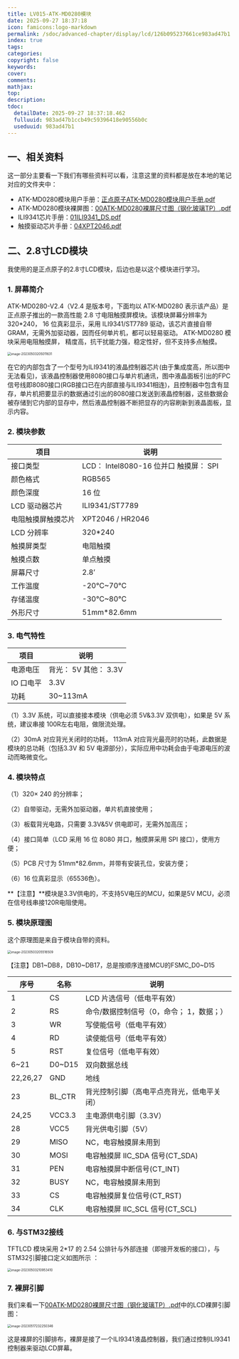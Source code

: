 ```yaml
---
title: LV015-ATK-MD0280模块
date: 2025-09-27 18:37:18
icon: famicons:logo-markdown
permalink: /sdoc/advanced-chapter/display/lcd/126b095237661ce983ad47b1
index: true
tags:
categories:
copyright: false
keywords:
cover:
comments:
mathjax:
top:
description:
tdoc:
  detailDate: 2025-09-27 18:37:18.462
  fulluuid: 983ad47b1ccb49c59396418e90556b0c
  useduuid: 983ad47b1
---
```



<!-- more -->



## 一、相关资料

这一部分主要看一下我们有哪些资料可以看，注意这里的资料都是放在本地的笔记对应的文件夹中：

- ATK-MD0280模块用户手册：[正点原子ATK-MD0280模块用户手册.pdf](https://gitee.com/docs-site/scm-reference-guide/raw/master/10-显示屏参考资料/TFTLCD参考资料/正点原子ATK-MD0280模块用户手册.pdf)
- ATK-MD0280模块裸屏图：[00ATK-MD0280裸屏尺寸图（钢化玻璃TP）.pdf](https://gitee.com/docs-site/scm-reference-guide/raw/master/10-显示屏参考资料/TFTLCD参考资料/00ATK-MD0280裸屏尺寸图（钢化玻璃TP）.pdf)
- ILI9341芯片手册：[01ILI9341_DS.pdf](https://gitee.com/docs-site/scm-reference-guide/raw/master/10-%E6%98%BE%E7%A4%BA%E5%B1%8F%E5%8F%82%E8%80%83%E8%B5%84%E6%96%99/TFTLCD%E5%8F%82%E8%80%83%E8%B5%84%E6%96%99/01ILI9341_DS.pdf)
- 触摸驱动芯片手册：[04XPT2046.pdf](https://gitee.com/docs-site/scm-reference-guide/raw/master/10-%E6%98%BE%E7%A4%BA%E5%B1%8F%E5%8F%82%E8%80%83%E8%B5%84%E6%96%99/TFTLCD%E5%8F%82%E8%80%83%E8%B5%84%E6%96%99/04XPT2046.pdf)

## 二、2.8寸LCD模块

我使用的是正点原子的2.8寸LCD模块，后边也是以这个模块进行学习。

### 1. 屏幕简介

ATK-MD0280-V2.4（V2.4 是版本号，下面均以 ATK-MD0280 表示该产品）是正点原子推出的一款高性能 2.8 寸电阻触摸屏模块。该模块屏幕分辨率为 320\*240， 16 位真彩显示，采用 ILI9341/ST7789 驱动，该芯片直接自带 GRAM，无需外加驱动器，因而任何单片机，都可以轻易驱动。 ATK-MD0280 模块采用电阻触摸屏， 精度高，抗干扰能力强，稳定性好，但不支持多点触摸。  

<img src="./LV015-ATK-MD0280模块/img/image-20230503205011631.png" alt="image-20230503205011631" style="zoom:50%;" />

在它的内部包含了一个型号为ILI9341的液晶控制器芯片(由于集成度高，所以图中无法看见)，该液晶控制器使用8080接口与单片机通讯，图中液晶面板引出的FPC信号线即8080接口(RGB接口已在内部直接与ILI9341相连)，且控制器中包含有显存，单片机把要显示的数据通过引出的8080接口发送到液晶控制器，这些数据会被存储到它内部的显存中，然后液晶控制器不断把显存的内容刷新到液晶面板，显示内容。

### 2. 模块参数

| 项目               | 说明                                   |
| ------------------ | -------------------------------------- |
| 接口类型           | LCD： Intel8080-16 位并口 触摸屏： SPI |
| 颜色格式           | RGB565                                 |
| 颜色深度           | 16 位                                  |
| LCD 驱动器芯片     | ILI9341/ST7789                         |
| 电阻触摸屏触摸芯片 | XPT2046 / HR2046                       |
| LCD 分辨率         | 320*240                                |
| 触摸屏类型         | 电阻触摸                               |
| 触摸点数           | 单点触摸                               |
| 屏幕尺寸           | 2.8’                                   |
| 工作温度           | -20℃~70℃                               |
| 存储温度           | -30℃~80℃                               |
| 外形尺寸           | 51mm*82.6mm                            |

### 3. 电气特性

| 项目      | 说明                  |
| --------- | --------------------- |
| 电源电压  | 背光： 5V 其他： 3.3V |
| IO 口电平 | 3.3V                  |
| 功耗      | 30~113mA              |

（1）3.3V 系统，可以直接接本模块（供电必须 5V&3.3V 双供电），如果是 5V 系统，建议串接 100R左右电阻，做限流处理。

（2）30mA 对应背光关闭时的功耗， 113mA 对应背光最亮时的功耗，此数据是模块的总功耗（包括3.3V 和 5V 电源部分），实际应用中功耗会由于电源电压的波动而略微变化。  

### 4. 模块特点

（1）320× 240 的分辨率；

（2）自带驱动，无需外加驱动器，单片机直接使用；  

（3）板载背光电路，只需要 3.3V&5V 供电即可，无需外加高压；  

（4）接口简单（LCD 采用 16 位 8080 并口，触摸屏采用 SPI 接口），使用方便；  

（5）PCB 尺寸为 51mm\*82.6mm，并带有安装孔位，安装方便；  

（6）16 位真彩显示（65536色）。

**【注意】**模块是3.3V供电的，不支持5V电压的MCU，如果是5V MCU，必须在信号线串接120R电阻使用。

### 5. 模块原理图

这个原理图是来自于模块自带的资料。

<img src="./LV015-ATK-MD0280模块/img/image-20230503205516509.png" alt="image-20230503205516509" style="zoom:50%;" />

【注意】DB1~DB8，DB10~DB17，总是按顺序连接MCU的FSMC_D0~D15

| 序号     | 名称   | 说明                                       |
| -------- | ------ | ------------------------------------------ |
| 1        | CS     | LCD 片选信号（低电平有效）                 |
| 2        | RS     | 命令/数据控制信号（0，命令； 1，数据；）   |
| 3        | WR     | 写使能信号（低电平有效）                   |
| 4        | RD     | 读使能信号（低电平有效）                   |
| 5        | RST    | 复位信号（低电平有效）                     |
| 6~21     | D0~D15 | 双向数据总线                               |
| 22,26,27 | GND    | 地线                                       |
| 23       | BL_CTR | 背光控制引脚（高电平点亮背光，低电平关闭） |
| 24,25    | VCC3.3 | 主电源供电引脚（3.3V）                     |
| 28       | VCC5   | 背光供电引脚（5V）                         |
| 29       | MISO   | NC，电容触摸屏未用到                       |
| 30       | MOSI   | 电容触摸屏 IIC_SDA 信号(CT_SDA)            |
| 31       | PEN    | 电容触摸屏中断信号(CT_INT)                 |
| 32       | BUSY   | NC，电容触摸屏未用到                       |
| 33       | CS     | 电容触摸屏复位信号(CT_RST)                 |
| 34       | CLK    | 电容触摸屏 IIC_SCL 信号(CT_SCL)            |

### 6. 与STM32接线

TFTLCD 模块采用 2\*17 的 2.54 公排针与外部连接（即接开发板的接口），与STM32引脚接口定义如图所示 ：

<img src="./LV015-ATK-MD0280模块/img/image-20230503210953410.png" alt="image-20230503210953410" style="zoom:50%;" />

### 7. 裸屏引脚

我们来看一下[00ATK-MD0280裸屏尺寸图（钢化玻璃TP）.pdf](https://gitee.com/docs-site/scm-reference-guide/raw/master/10-显示屏参考资料/TFTLCD参考资料/00ATK-MD0280裸屏尺寸图（钢化玻璃TP）.pdf)中的LCD裸屏引脚图：

<img src="./LV015-ATK-MD0280模块/img/image-20230517232250346.png" alt="image-20230517232250346" style="zoom:50%;" />

这是裸屏的引脚排布，裸屏是接了一个ILI9341液晶控制器，我们通过控制ILI9341控制器来驱动LCD屏幕。
